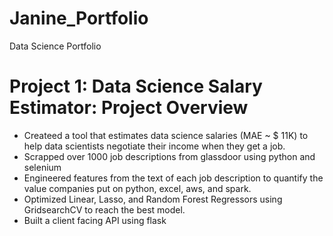 # Janine_Portfolio
Data Science Portfolio

# Project 1: Data Science Salary Estimator: Project Overview
* Createed a tool that estimates data science salaries (MAE ~ $ 11K) to help data scientists negotiate their income when they get a job.
* Scrapped over 1000 job descriptions from glassdoor using python and selenium
* Engineered features from the text of each job description to quantify the value companies put on python, excel, aws, and spark.
* Optimized Linear, Lasso, and Random Forest Regressors using GridsearchCV to reach the best model.
* Built a client facing API using flask
